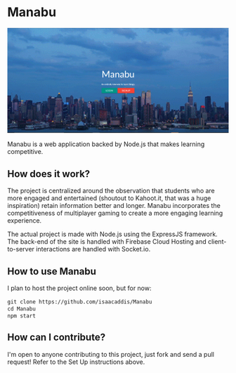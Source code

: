 # Manabu

![Homepage screenshot](screenshot.png "Screenshot")


Manabu is a web application backed by Node.js that makes learning competitive.

## How does it work?

The project is centralized around the observation that students who are more engaged and entertained (shoutout to Kahoot.it, that was a huge inspiration) retain information better and longer. Manabu incorporates the competitiveness of multiplayer gaming to create a more engaging learning experience.

The actual project is made with Node.js using the ExpressJS framework. The back-end of the site is handled with Firebase Cloud Hosting and client-to-server interactions are handled with Socket.io. 

## How to use Manabu

I plan to host the project online soon, but for now:

```
git clone https://github.com/isaacaddis/Manabu
cd Manabu
npm start
```

## How can I contribute?

I'm open to anyone contributing to this project, just fork and send a pull request! Refer to the Set Up instructions above. 
